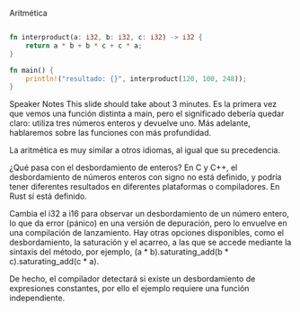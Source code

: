 Aritmética

```rust 

fn interproduct(a: i32, b: i32, c: i32) -> i32 {
    return a * b + b * c + c * a;
}

fn main() {
    println!("resultado: {}", interproduct(120, 100, 248));
}

```

Speaker Notes
This slide should take about 3 minutes.
Es la primera vez que vemos una función distinta a main, pero el significado debería quedar claro: utiliza tres números enteros y devuelve uno. Más adelante, hablaremos sobre las funciones con más profundidad.

La aritmética es muy similar a otros idiomas, al igual que su precedencia.

¿Qué pasa con el desbordamiento de enteros? En C y C++, el desbordamiento de números enteros con signo no está definido, y podría tener diferentes resultados en diferentes plataformas o compiladores. En Rust sí está definido.

Cambia el i32 a i16 para observar un desbordamiento de un número entero, lo que da error (pánico) en una versión de depuración, pero lo envuelve en una compilación de lanzamiento. Hay otras opciones disponibles, como el desbordamiento, la saturación y el acarreo, a las que se accede mediante la sintaxis del método, por ejemplo, (a * b).saturating_add(b * c).saturating_add(c * a).

De hecho, el compilador detectará si existe un desbordamiento de expresiones constantes, por ello el ejemplo requiere una función independiente.